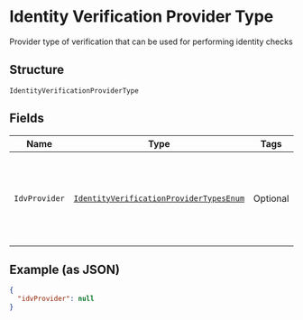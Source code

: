 
# Identity Verification Provider Type

Provider type of verification that can be used for performing identity checks

## Structure

`IdentityVerificationProviderType`

## Fields

| Name | Type | Tags | Description | Getter | Setter |
|  --- | --- | --- | --- | --- | --- |
| `IdvProvider` | [`IdentityVerificationProviderTypesEnum`](../../doc/models/identity-verification-provider-types-enum.md) | Optional | Provider types of verification that can be used for performing identity checks | IdentityVerificationProviderTypesEnum getIdvProvider() | setIdvProvider(IdentityVerificationProviderTypesEnum idvProvider) |

## Example (as JSON)

```json
{
  "idvProvider": null
}
```


